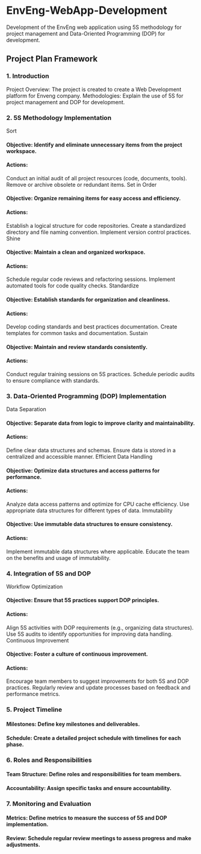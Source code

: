 # EnvEng-WebApp-Development
Development of the EnvEng web application using 5S methodology for project management and Data-Oriented Programming (DOP) for development.

## Project Plan Framework
### 1. Introduction
Project Overview: 
The project is created to create a Web Development platform for Enveng company.
Methodologies: Explain the use of 5S for project management and DOP for development.
### 2. 5S Methodology Implementation
Sort
#### Objective: Identify and eliminate unnecessary items from the project workspace.
#### Actions:
Conduct an initial audit of all project resources (code, documents, tools).
Remove or archive obsolete or redundant items.
Set in Order
#### Objective: Organize remaining items for easy access and efficiency.
#### Actions:
Establish a logical structure for code repositories.
Create a standardized directory and file naming convention.
Implement version control practices.
Shine
#### Objective: Maintain a clean and organized workspace.
#### Actions:
Schedule regular code reviews and refactoring sessions.
Implement automated tools for code quality checks.
Standardize
#### Objective: Establish standards for organization and cleanliness.
#### Actions:
Develop coding standards and best practices documentation.
Create templates for common tasks and documentation.
Sustain
#### Objective: Maintain and review standards consistently.
#### Actions:
Conduct regular training sessions on 5S practices.
Schedule periodic audits to ensure compliance with standards.
### 3. Data-Oriented Programming (DOP) Implementation
Data Separation
#### Objective: Separate data from logic to improve clarity and maintainability.
#### Actions:
Define clear data structures and schemas.
Ensure data is stored in a centralized and accessible manner.
Efficient Data Handling
#### Objective: Optimize data structures and access patterns for performance.
#### Actions:
Analyze data access patterns and optimize for CPU cache efficiency.
Use appropriate data structures for different types of data.
Immutability
#### Objective: Use immutable data structures to ensure consistency.
#### Actions:
Implement immutable data structures where applicable.
Educate the team on the benefits and usage of immutability.
### 4. Integration of 5S and DOP
Workflow Optimization
#### Objective: Ensure that 5S practices support DOP principles.
#### Actions:
Align 5S activities with DOP requirements (e.g., organizing data structures).
Use 5S audits to identify opportunities for improving data handling.
Continuous Improvement
#### Objective: Foster a culture of continuous improvement.
#### Actions:
Encourage team members to suggest improvements for both 5S and DOP practices.
Regularly review and update processes based on feedback and performance metrics.
### 5. Project Timeline
#### Milestones: Define key milestones and deliverables.
#### Schedule: Create a detailed project schedule with timelines for each phase.
### 6. Roles and Responsibilities
#### Team Structure: Define roles and responsibilities for team members.
#### Accountability: Assign specific tasks and ensure accountability.
### 7. Monitoring and Evaluation
#### Metrics: Define metrics to measure the success of 5S and DOP implementation.
#### Review: Schedule regular review meetings to assess progress and make adjustments.

